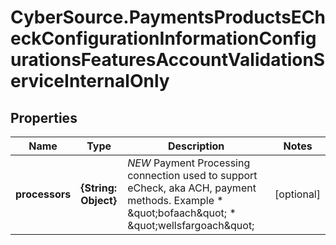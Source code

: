 # CyberSource.PaymentsProductsECheckConfigurationInformationConfigurationsFeaturesAccountValidationServiceInternalOnly

## Properties
Name | Type | Description | Notes
------------ | ------------- | ------------- | -------------
**processors** | **{String: Object}** | *NEW* Payment Processing connection used to support eCheck, aka ACH, payment methods. Example * \&quot;bofaach\&quot; * \&quot;wellsfargoach\&quot;  | [optional] 


